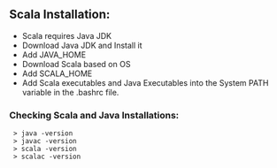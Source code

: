 ## Scala Installation:
* Scala requires Java JDK
* Download Java JDK and Install it
* Add JAVA_HOME
* Download Scala based on OS
* Add SCALA_HOME
* Add Scala executables and Java Executables into the System PATH variable in the .bashrc file.
### Checking Scala and Java Installations:
 ```
  > java -version
  > javac -version
  > scala -version
  > scalac -version
  ```
